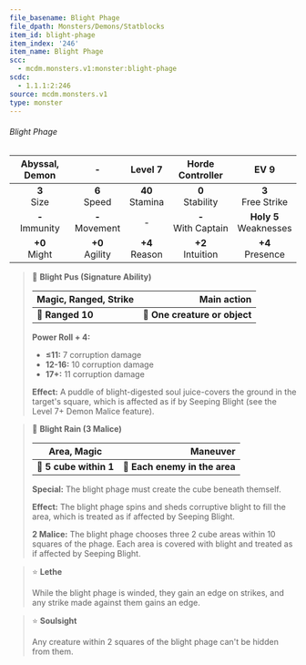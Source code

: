 ```yaml
---
file_basename: Blight Phage
file_dpath: Monsters/Demons/Statblocks
item_id: blight-phage
item_index: '246'
item_name: Blight Phage
scc:
  - mcdm.monsters.v1:monster:blight-phage
scdc:
  - 1.1.1:2:246
source: mcdm.monsters.v1
type: monster
---
```


###### Blight Phage

|   Abyssal, Demon    |          -          |       Level 7       |    Horde Controller     |            EV 9            |
| :-----------------: | :-----------------: | :-----------------: | :---------------------: | :------------------------: |
|   **3**<br/> Size   |  **6**<br/> Speed   | **40**<br/> Stamina |  **0**<br/> Stability   |   **3**<br/> Free Strike   |
| **-**<br/> Immunity | **-**<br/> Movement |          -          | **-**<br/> With Captain | **Holy 5**<br/> Weaknesses |
|  **+0**<br/> Might  | **+0**<br/> Agility | **+4**<br/> Reason  |  **+2**<br/> Intuition  |    **+4**<br/> Presence    |

<!-- -->
> 🏹 **Blight Pus (Signature Ability)**
>
> | **Magic, Ranged, Strike** |               **Main action** |
> | ------------------------- | ----------------------------: |
> | **📏 Ranged 10**          | **🎯 One creature or object** |
>
> **Power Roll + 4:**
>
> - **≤11:** 7 corruption damage
> - **12-16:** 10 corruption damage
> - **17+:** 11 corruption damage
>
> **Effect:** A puddle of blight-digested soul juice-covers the ground in the target's square, which is affected as if by Seeping Blight (see the Level 7+ Demon Malice feature).

<!-- -->
> 🔳 **Blight Rain (3 Malice)**
>
> | **Area, Magic**        |                  **Maneuver** |
> | ---------------------- | ----------------------------: |
> | **📏 5 cube within 1** | **🎯 Each enemy in the area** |
>
> **Special:** The blight phage must create the cube beneath themself.
>
> **Effect:** The blight phage spins and sheds corruptive blight to fill the area, which is treated as if affected by Seeping Blight.
>
> **2 Malice:** The blight phage chooses three 2 cube areas within 10 squares of the phage. Each area is covered with blight and treated as if affected by Seeping Blight.

<!-- -->
> ⭐️ **Lethe**
>
> While the blight phage is winded, they gain an edge on strikes, and any strike made against them gains an edge.

<!-- -->
> ⭐️ **Soulsight**
>
> Any creature within 2 squares of the blight phage can't be hidden from them.
